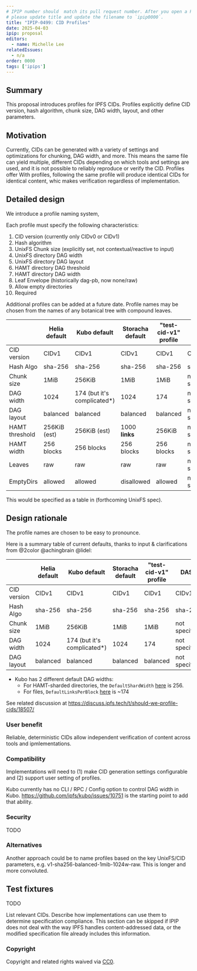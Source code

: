```yaml
---
# IPIP number should  match its pull request number. After you open a PR,
# please update title and update the filename to `ipip0000`.
title: "IPIP-0499: CID Profiles"
date: 2025-04-03
ipip: proposal
editors:
  - name: Michelle Lee
relatedIssues:
  - n/a
order: 0000
tags: ['ipips']
---
```


## Summary

<!--One paragraph explanation of the IPIP.-->
This proposal introduces profiles for IPFS CIDs. Profiles explicitly define CID version, hash algorithm, chunk size, DAG width, layout, and other parameters. 

## Motivation

Currently, CIDs can be generated with a variety of settings and optimizations for chunking, DAG width, and more. This means the same file can yield multiple, different CIDs depending on which tools and settings are used, and it is not possible to reliably reproduce or verify the CID. Profiles offer With profiles, following the same profile will produce identical CIDs for identical content, whic makes verification regardless of implementation.

## Detailed design

We introduce a profile naming system, 

Each profile must specify the following characteristics:

1. CID version (currently only CIDv0 or CIDv1)
2. Hash algorithm
3. UnixFS Chunk size (explicitly set, not contextual/reactive to input)
4. UnixFS directory DAG width
5. UnixFS directory DAG layout
6. HAMT directory DAG threshold
7. HAMT directory DAG width
8. Leaf Envelope (historically dag-pb, now none/raw)
9. Allow empty directories
6. Required

Additional profiles can be added at a future date. Profile names may be chosen from the names of any botanical tree with compound leaves.

|             | Helia default | Kubo default                | Storacha default | "test-cid-v1" profile | DASL          |
|-------------|---------------|-----------------------------|------------------|-----------------------|---------------|
| CID version | CIDv1         | CIDv1                       | CIDv1            | CIDv1                 | CIDv1         |
| Hash Algo   | sha-256       | sha-256                     | sha-256          | sha-256               | sha-256       |
| Chunk size  | 1MiB          | 256KiB                      | 1MiB             | 1MiB                  | not specified |
| DAG width   | 1024          | 174 (but it's complicated*) | 1024             | 174                   | not specified |
| DAG layout  | balanced      | balanced                    | balanced         | balanced              | not specified |
| HAMT threshold  |  256KiB (est) | 256KiB (est) | 1000 **links**  | 256KiB  | not specified | 
| HAMT width        |  256 blocks | 256 blocks | 256 blocks | 256 blocks | not specified | 
| Leaves                  |  raw | raw | raw | raw | not specified |
| EmptyDirs            |  allowed | allowed | disallowed | allowed | not specified |


This would be specified as a table in (forthcoming UnixFS spec).



## Design rationale

The profile names are chosen to be easy to pronounce. 

Here is a summary table of current defaults, thanks to input & clarifications from @2color @achingbrain @lidel:

|             | Helia default | Kubo default                | Storacha default | "test-cid-v1" profile | DASL          |
|-------------|---------------|-----------------------------|------------------|-----------------------|---------------|
| CID version | CIDv1         | CIDv1                       | CIDv1            | CIDv1                 | CIDv1         |
| Hash Algo   | sha-256       | sha-256                     | sha-256          | sha-256               | sha-256       |
| Chunk size  | 1MiB          | 256KiB                      | 1MiB             | 1MiB                  | not specified |
| DAG width   | 1024          | 174 (but it's complicated*) | 1024             | 174                   | not specified |
| DAG layout  | balanced      | balanced                    | balanced         | balanced              | not specified |

* Kubo has 2 different default DAG widths:
  * For HAMT-sharded directories, the `DefaultShardWidth` [here](https://github.com/ipfs/boxo/blob/f1d5312e3be45d151bb9c8f11c9283820687bea3/ipld/unixfs/io/directory.go#L30) is 256. 
  * For files, `DefaultLinksPerBlock` [here](https://github.com/ipfs/boxo/blob/v0.29.0/ipld/unixfs/importer/helpers/helpers.go#L30) is ~174

See related discussion at https://discuss.ipfs.tech/t/should-we-profile-cids/18507/

### User benefit

Reliable, deterministic CIDs allow independent verification of content across tools and ipmlementations.

### Compatibility

Implementations will need to (1) make CID generation settings configurable and (2) support user setting of profiles.

Kubo currently has no CLI / RPC / Config option to control DAG width in Kubo. https://github.com/ipfs/kubo/issues/10751 is the starting point to add that ability. 

### Security

TODO

### Alternatives

Another approach could be to name profiles based on the key UnixFS/CID parameters, e.g. v1-sha256-balanced-1mib-1024w-raw. This is longer and more convoluted.

## Test fixtures

TODO

List relevant CIDs. Describe how implementations can use them to determine
specification compliance. This section can be skipped if IPIP does not deal
with the way IPFS handles content-addressed data, or the modified specification
file already includes this information.

### Copyright

Copyright and related rights waived via [CC0](https://creativecommons.org/publicdomain/zero/1.0/).
